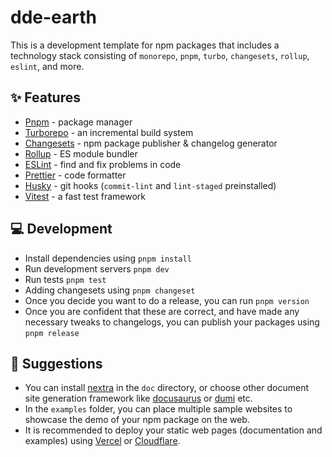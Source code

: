 # dde-earth

This is a development template for npm packages that includes a technology stack consisting of `monorepo`, `pnpm`, `turbo`, `changesets`, `rollup`, `eslint`, and more.

## ✨ Features

- [Pnpm](https://github.com/pnpm/pnpm) - package manager
- [Turborepo](https://github.com/vercel/turbo) - an incremental build system
- [Changesets](https://github.com/changesets/changesets) - npm package publisher & changelog generator
- [Rollup](https://github.com/rollup/rollup) - ES module bundler
- [ESLint](https://github.com/eslint/eslint) - find and fix problems in code
- [Prettier](https://github.com/prettier/prettier) - code formatter
- [Husky](https://github.com/typicode/husky) - git hooks (`commit-lint` and `lint-staged` preinstalled)
- [Vitest](https://github.com/vitest-dev/vitest) - a fast test framework

## 💻 Development

- Install dependencies using `pnpm install`
- Run development servers `pnpm dev`
- Run tests `pnpm test`
- Adding changesets using `pnpm changeset`
- Once you decide you want to do a release, you can run `pnpm version`
- Once you are confident that these are correct, and have made any necessary tweaks to changelogs, you can publish your packages using `pnpm release`

## 🐶 Suggestions

- You can install [nextra](https://github.com/shuding/nextra) in the `doc` directory, or choose other document site generation framework like [docusaurus](https://github.com/facebook/docusaurus) or [dumi](https://github.com/umijs/dumi) etc.
- In the `examples` folder, you can place multiple sample websites to showcase the demo of your npm package on the web.
- It is recommended to deploy your static web pages (documentation and examples) using [Vercel](https://vercel.com) or [Cloudflare](https://cloudflare.com).
